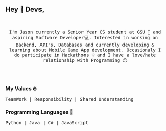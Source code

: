 ## Hey :wave: Devs,

<p align="center">
  <br><br>
  <samp>
I'm Jason currently a Senior Year CS student at GSU 🏫 and aspiring Software Developer💻. Interested in working on Backend, API's, Databases and currently developing & learning about Mobile Game App development. Occasionaly I do participate in Hackathons 💡 and I have a love/hate relationship with Programming 😐
  </samp>
</p>

<br>
</br>

### My Values :fire:
<p align="left">
  <samp>
TeamWork | Responsibility | Shared Understanding
    
  </samp>
</p>

### Programming Languages  :rocket:
<p align="left">
  <samp>
Python | Java | C# | JavaScript
  </samp>
</p>
